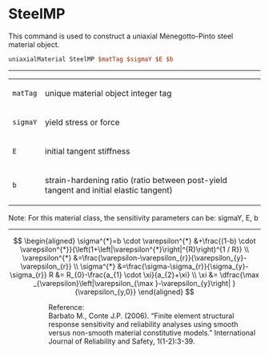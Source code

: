 # SteelMP

<p>This command is used to construct a uniaxial Menegotto-Pinto steel
material object.</p>

```tcl
uniaxialMaterial SteelMP $matTag $sigmaY $E $b
```
<hr />
<table>
<tbody>
<tr class="odd">
<td><code class="parameter-table-variable">matTag</code></td>
<td><p>unique material object integer tag</p></td>
</tr>
<tr class="even">
<td><code class="parameter-table-variable">sigmaY</code></td>
<td><p>yield stress or force</p></td>
</tr>
<tr class="odd">
<td><code class="parameter-table-variable">E</code></td>
<td><p>initial tangent stiffness</p></td>
</tr>
<tr class="even">
<td><code class="parameter-table-variable">b</code></td>
<td><p>strain-hardening ratio (ratio between post-yield tangent and
initial elastic tangent)</p></td>
</tr>
</tbody>
</table>
<p>Note: For this material class, the sensitivity parameters can be:
sigmaY, E, b</p>
<hr />

$$
\begin{aligned}
\sigma^{*}=b \cdot \varepsilon^{*} &+\frac{(1-b) \cdot \varepsilon^{*}}{\left(1+\left|\varepsilon^{*}\right|^{R}\right)^{1 / R}} \\
\varepsilon^{*} &=\frac{\varepsilon-\varepsilon_{r}}{\varepsilon_{y}-\varepsilon_{r}} \\
\sigma^{*} &=\frac{\sigma-\sigma_{r}}{\sigma_{y}-\sigma_{r}}
R &= R_{0}-\frac{a_{1} \cdot \xi}{a_{2}+\xi} \\
\xi &= \dfrac{\max _{\varepsilon}\left|\varepsilon_{\max }-\varepsilon_{y}\right| }{\varepsilon_{y,0}}
\end{aligned}
$$


<dl>
<dt></dt>
<dd>
<dl>
<dt></dt>
<dd>
Reference:
</dd>
<dd>
Barbato M., Conte J.P. (2006). “Finite element structural response
sensitivity and reliability analyses using smooth versus non-smooth
material constitutive models.” International Journal of Reliability and
Safety, 1(1-2):3-39.
</dd>
</dl>
</dd>
</dl>
